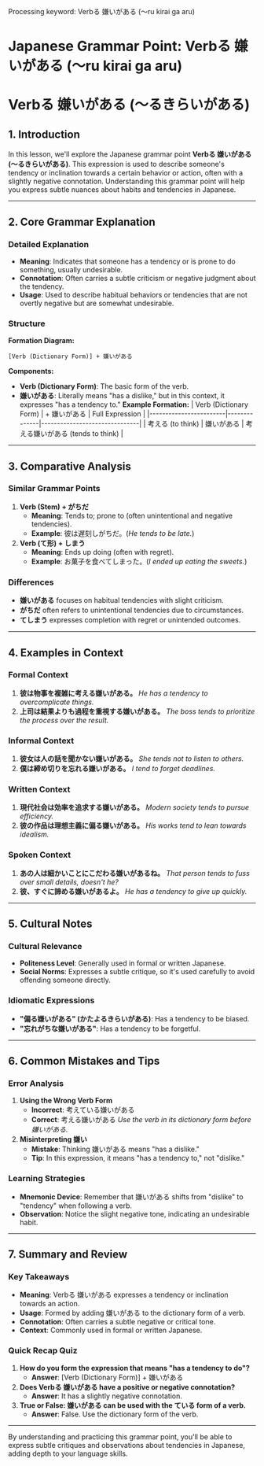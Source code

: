 Processing keyword: Verbる 嫌いがある (～ru kirai ga aru)
# Japanese Grammar Point: Verbる 嫌いがある (～ru kirai ga aru)
# Verbる 嫌いがある (～るきらいがある)
## 1. Introduction
In this lesson, we'll explore the Japanese grammar point **Verbる 嫌いがある (～るきらいがある)**. This expression is used to describe someone's tendency or inclination towards a certain behavior or action, often with a slightly negative connotation. Understanding this grammar point will help you express subtle nuances about habits and tendencies in Japanese.

---
## 2. Core Grammar Explanation
### Detailed Explanation
- **Meaning**: Indicates that someone has a tendency or is prone to do something, usually undesirable.
- **Connotation**: Often carries a subtle criticism or negative judgment about the tendency.
- **Usage**: Used to describe habitual behaviors or tendencies that are not overtly negative but are somewhat undesirable.
### Structure
**Formation Diagram:**
```
[Verb (Dictionary Form)] + 嫌いがある
```
**Components:**
- **Verb (Dictionary Form)**: The basic form of the verb.
- **嫌いがある**: Literally means "has a dislike," but in this context, it expresses "has a tendency to."
**Example Formation:**
| Verb (Dictionary Form) | + 嫌いがある | Full Expression               |
|------------------------|--------------|-------------------------------|
| 考える (to think)       | 嫌いがある    | 考える嫌いがある (tends to think) |
---
## 3. Comparative Analysis
### Similar Grammar Points
1. **Verb (Stem) + がちだ**
   - **Meaning**: Tends to; prone to (often unintentional and negative tendencies).
   - **Example**: 彼は遅刻しがちだ。(*He tends to be late.*)
2. **Verb (て形) + しまう**
   - **Meaning**: Ends up doing (often with regret).
   - **Example**: お菓子を食べてしまった。(*I ended up eating the sweets.*)
### Differences
- **嫌いがある** focuses on habitual tendencies with slight criticism.
- **がちだ** often refers to unintentional tendencies due to circumstances.
- **てしまう** expresses completion with regret or unintended outcomes.
---
## 4. Examples in Context
### Formal Context
1. **彼は物事を複雑に考える嫌いがある。**
   *He has a tendency to overcomplicate things.*
2. **上司は結果よりも過程を重視する嫌いがある。**
   *The boss tends to prioritize the process over the result.*
### Informal Context
1. **彼女は人の話を聞かない嫌いがある。**
   *She tends not to listen to others.*
2. **僕は締め切りを忘れる嫌いがある。**
   *I tend to forget deadlines.*
### Written Context
1. **現代社会は効率を追求する嫌いがある。**
   *Modern society tends to pursue efficiency.*
2. **彼の作品は理想主義に偏る嫌いがある。**
   *His works tend to lean towards idealism.*
### Spoken Context
1. **あの人は細かいことにこだわる嫌いがあるね。**
   *That person tends to fuss over small details, doesn't he?*
2. **彼、すぐに諦める嫌いがあるよ。**
   *He has a tendency to give up quickly.*
---
## 5. Cultural Notes
### Cultural Relevance
- **Politeness Level**: Generally used in formal or written Japanese.
- **Social Norms**: Expresses a subtle critique, so it's used carefully to avoid offending someone directly.
  
### Idiomatic Expressions
- **"偏る嫌いがある" (かたよるきらいがある)**: Has a tendency to be biased.
- **"忘れがちな嫌いがある"**: Has a tendency to be forgetful.
---
## 6. Common Mistakes and Tips
### Error Analysis
1. **Using the Wrong Verb Form**
   - **Incorrect**: 考えている嫌いがある
   - **Correct**: 考える嫌いがある
   *Use the verb in its dictionary form before 嫌いがある.*
2. **Misinterpreting 嫌い**
   - **Mistake**: Thinking 嫌いがある means "has a dislike."
   - **Tip**: In this expression, it means "has a tendency to," not "dislike."
### Learning Strategies
- **Mnemonic Device**: Remember that 嫌いがある shifts from "dislike" to "tendency" when following a verb.
- **Observation**: Notice the slight negative tone, indicating an undesirable habit.
---
## 7. Summary and Review
### Key Takeaways
- **Meaning**: Verbる 嫌いがある expresses a tendency or inclination towards an action.
- **Usage**: Formed by adding 嫌いがある to the dictionary form of a verb.
- **Connotation**: Often carries a subtle negative or critical tone.
- **Context**: Commonly used in formal or written Japanese.
### Quick Recap Quiz
1. **How do you form the expression that means "has a tendency to do"?**
   - **Answer**: [Verb (Dictionary Form)] + 嫌いがある
2. **Does Verbる 嫌いがある have a positive or negative connotation?**
   - **Answer**: It has a slightly negative connotation.
3. **True or False: 嫌いがある can be used with the ている form of a verb.**
   - **Answer**: False. Use the dictionary form of the verb.
---
By understanding and practicing this grammar point, you'll be able to express subtle critiques and observations about tendencies in Japanese, adding depth to your language skills.
